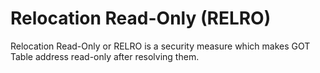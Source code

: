 # Relocation Read-Only (RELRO)

Relocation Read-Only or RELRO is a security measure which makes GOT Table address read-only after resolving them.